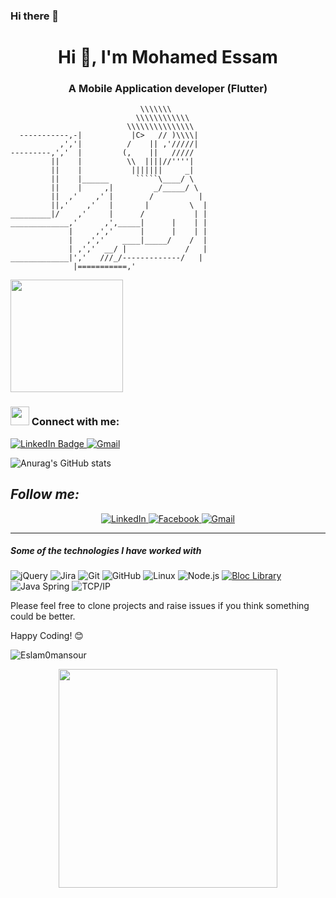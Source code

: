 ### Hi there 👋
<h1 align="center">Hi 👋, I'm Mohamed Essam </h1>
<h3 align="center">A Mobile Application developer (Flutter) </h3>



```
                             \\\\\\\
                            \\\\\\\\\\\\
                          \\\\\\\\\\\\\\\
  -----------,-|           |C>   // )\\\\|
           ,','|          /    || ,'/////|
---------,','  |         (,    ||   /////
         ||    |          \\  ||||//''''|
         ||    |           |||||||     _|
         ||    |______      `````\____/ \
         ||    |     ,|         _/_____/ \
         ||  ,'    ,' |        /          |
         ||,'    ,'   |       |         \  |
_________|/    ,'     |      /           | |
_____________,'      ,',_____|      |    | |
             |     ,','      |      |    | |
             |   ,','    ____|_____/    /  |
             | ,','  __/ |             /   |
_____________|','   ///_/-------------/   |
              |===========,'
```
<div id="header" align="left">
  <img src="https://media.giphy.com/media/cmCEsJZHYBPels360q/giphy.gif" width="180"/>
</div>
<h3 align="left"><img src="https://media.giphy.com/media/hvRJCLFzcasrR4ia7z/giphy.gif" width="30px"/> Connect with me:</h3>
<div id="badges">
  <a href="https://www.linkedin.com/in/mohamed-essam-299932234">
    <img src="https://img.shields.io/badge/LinkedIn-blue?style=for-the-badge&logo=linkedin&logoColor=white" alt="LinkedIn Badge"/>
  </a>
  <a href="https://www.mohamed.essam.abdelkaream@gmail.com">
     <img src="https://img.shields.io/badge/Gmail-%231877F2.svg?&style=for-the-badge&logo=gmail&logoColor=white" alt="Gmail">
  </a>
</div>

![Anurag's GitHub stats](https://github-readme-stats.vercel.app/api?username=mohamed-essam-abdelkaream&show_icons=true&theme=tokyonight)

<h2><i>Follow me:</i></h2>
<div  align="center">

  <a href="https://www.linkedin.com/in/mohamed-essam-299932234" target="_blank">
    <img src="https://img.shields.io/badge/LinkedIn-%230077B5.svg?&style=flat-square&logo=linkedin&logoColor=white&color=071A2C" alt="LinkedIn">
  </a>
  
  <a href="https://www.facebook.com/profile.php?id=100039770483094&mibextid=ZbWKwL">
    <img src="https://img.shields.io/badge/Facebook-%231877F2.svg?&style=flat-square&logo=facebook&logoColor=white&color=071A2C" alt="Facebook">
  </a>

   <a href="https://www.mohamed.essam.abdelkaream@gmail.com" target="_blank">
    <img src="https://img.shields.io/badge/Gmail-%231877F2.svg?&style=flat-square&logo=gmail&logoColor=white&color=071A2C" alt="Gmail">
  </a>
  
</div>
<hr>



##### Some of the technologies I have worked with

![jQuery](https://img.shields.io/badge/-Dart-0d91a3?&logo=dart)
![Jira](https://img.shields.io/badge/-Flutter-5dcede?&logo=flutter)
![Git](https://img.shields.io/badge/-Git-222222?style=flat&logo=git&logoColor=F05032)
![GitHub](https://img.shields.io/badge/-GitHub-181717?&logo=github)
![Linux](https://img.shields.io/badge/-kotlin-006a71?&logo=kotlin)
![Node.js](https://img.shields.io/badge/-Android-3e9e06?&logo=android)
<a href="https://github.com/felangel/bloc"><img src="https://tinyurl.com/bloc-library" alt="Bloc Library"></a>
![Java Spring](https://img.shields.io/badge/mysql-%2300f.svg?style=flat&logo=spring&logoColor=6DB33F)
![TCP/IP](https://img.shields.io/badge/sqlite-%2307405e.svg?style=flat&logo=cisco&logoColor=white)



Please feel free to clone projects and raise issues if you think something could be better.

Happy Coding! 😊<p align="left"> <img src="https://komarev.com/ghpvc/?username=mohamed-essam-abdelkaream&label=Profile%20views&color=0e75b6&style=flat" alt="Eslam0mansour" /> </p>

<div align="center" width="50">

<img src="https://camo.githubusercontent.com/3b7c592ede97b6138ffd4b1cc1541c2f3b11fd39/687474703a2f2f33312e6d656469612e74756d626c722e636f6d2f31376665613932306666333665663466356238373764353231366137616164392f74756d626c725f6d6f39786a65387a5a34317163626975666f315f313238302e676966" height="350px" width ="350px">
 
</div>
